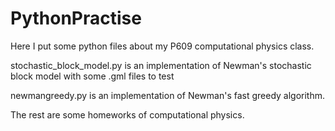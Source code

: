 # PythonPractise
Here I put some python files about my P609 computational physics class.

stochastic_block_model.py is an implementation of Newman's stochastic block model with some .gml files to test

newmangreedy.py is an implementation of Newman's fast greedy algorithm.

The rest are some homeworks of computational physics.
